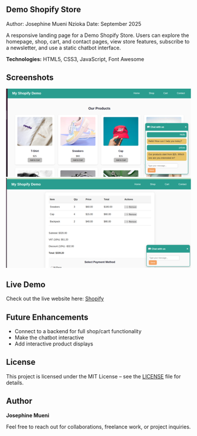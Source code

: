 ## Demo Shopify Store

Author: Josephine Mueni Nzioka
Date: September 2025

A responsive landing page for a Demo Shopify Store. Users can explore the homepage, shop, cart, and contact pages, view store features, subscribe to a newsletter, and use a static chatbot interface.


**Technologies:** HTML5, CSS3, JavaScript, Font Awesome

## Screenshots

![Shop](/assets/shopify5.png)  
![Cart](/assets/shopify6.png)  

## Live Demo

Check out the live website here: [Shopify](https://shopify-website-jr0p.onrender.com)

## Future Enhancements

- Connect to a backend for full shop/cart functionality  
- Make the chatbot interactive  
- Add interactive product displays  

## License

This project is licensed under the MIT License – see the [LICENSE](LICENSE) file for details.

## Author

**Josephine Mueni**  

Feel free to reach out for collaborations, freelance work, or project inquiries.
